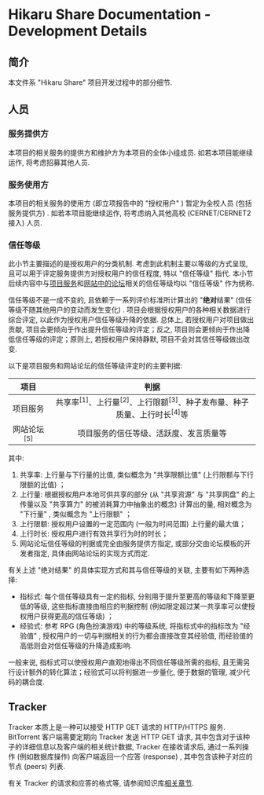# Hikaru Share Documentation - Development Details

## 简介

本文件系 "Hikaru Share" 项目开发过程中的部分细节.

## 人员

### 服务提供方

本项目的相关服务的提供方和维护方为本项目的全体小组成员. 如若本项目能继续运作, 将考虑招募其他人员.

### 服务使用方

本项目的相关服务的使用方 (即立项报告中的 "授权用户" ) 暂定为全校人员 (包括服务提供方) . 如若本项目能继续运作, 将考虑纳入其他高校 (CERNET/CERNET2 接入) 人员.

### 信任等级

此小节主要描述的是授权用户的分类机制. 考虑到此机制主要以等级的方式呈现, 且可以用于评定服务提供方对授权用户的信任程度, 特以 "信任等级" 指代. 本小节后续内容中与[项目服务](/goals.md#服务)和[网站中的论坛](/goals.md#网站和数据库)相关的信任等级均以 "信任等级" 作为统称.

信任等级不是一成不变的, 且依赖于一系列评价标准所计算出的 "**绝对**结果" (信任等级不随其他用户的变动而发生变化) . 项目会根据授权用户的各种相关数据进行综合评定, 以此作为授权用户信任等级升降的依据. 总体上, 若授权用户对项目做出贡献, 项目会更倾向于作出提升信任等级的评定；反之, 项目则会更倾向于作出降低信任等级的评定；原则上, 若授权用户保持静默, 项目不会对其信任等级做出改变.

以下是项目服务和网站论坛的信任等级评定时的主要判据:

| 项目 | 判据 |
| :-: | :-: |
| 项目服务 | 共享率<sup>\[1\]</sup>、上行量<sup>\[2\]</sup>、上行限额<sup>\[3\]</sup>、种子发布量、种子质量、上行时长<sup>\[4\]</sup>等 |
| 网站论坛<sup>\[5\]</sup> | 项目服务的信任等级、活跃度、发言质量等 |

其中:

1. 共享率: 上行量与下行量的比值, 类似概念为 "共享限额比值" (上行限额与下行限额的比值) ；
2. 上行量: 根据授权用户本地可供共享的部分 (从 "共享资源" 与 "共享网盘" 的上传量以及 "共享算力" 的被消耗算力中抽象出的概念) 计算出的量, 相对概念为 "下行量" , 类似概念为 "上行限额" ；
3. 上行限额: 授权用户设置的一定范围内 (一般为时间范围) 上行量的最大值；
4. 上行时长: 授权用户进行有效共享行为时的时长；
5. 网站论坛信任等级的判据或完全由服务提供方指定, 或部分交由论坛模板的开发者指定, 具体由网站论坛的实现方式而定.

有关上述 "绝对结果" 的具体实现方式和其与信任等级的关联, 主要有如下两种选择:

- 指标式: 每个信任等级具有一定的指标, 分别用于提升至更高的等级和下降至更低的等级, 这些指标直接由相应的判据控制 (例如限定超过某一共享率可以使授权用户获得更高的信任等级) ；
- 经验式: 参考 RPG (角色扮演游戏) 中的等级系统, 将指标式中的指标改为 "经验值" , 授权用户的一切与判据相关的行为都会直接改变其经验值, 而经验值的高低则会对信任等级的升降造成影响.

一般来说, 指标式可以使授权用户直观地得出不同信任等级所需的指标, 且无需另行设计额外的转化算法；经验式可以将判据进一步量化, 便于数据的管理, 减少代码的耦合度.

## Tracker

Tracker 本质上是一种可以接受 HTTP GET 请求的 HTTP/HTTPS 服务. BitTorrent 客户端需要定期向 Tracker 发送 HTTP GET 请求, 其中包含对于该种子的详细信息以及客户端的相关统计数据, Tracker 在接收请求后, 通过一系列操作 (例如数据库操作) 向客户端返回一个应答 (response) , 其中包含该种子对应的节点 (peers) 列表.

有关 Tracker 的请求和应答的格式等, 请参阅知识库[相关章节](/knowledge-base/tracker/requests-and-responses.md).
